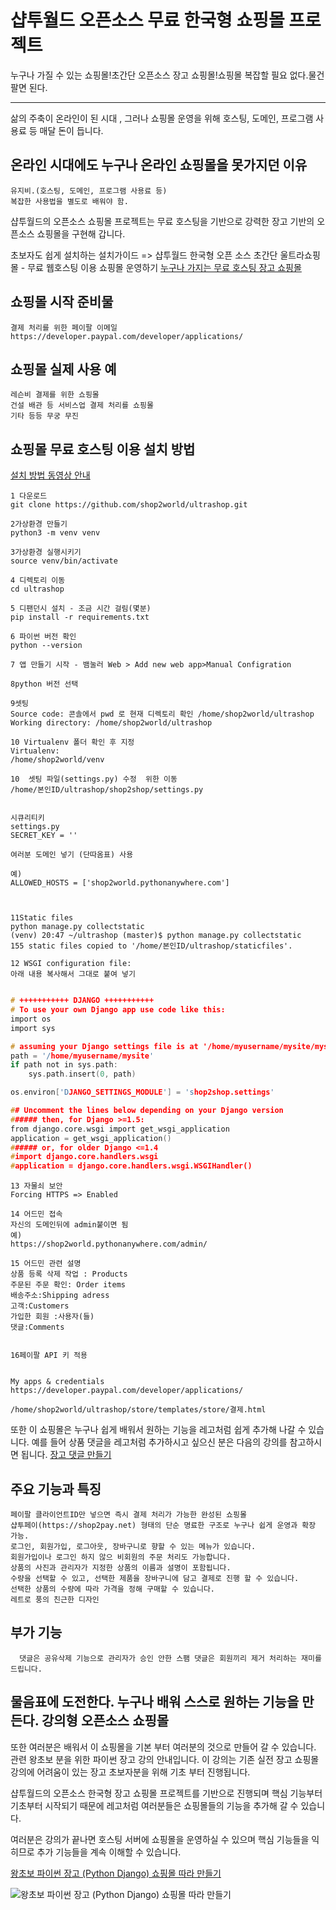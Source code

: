 # 샵투월드 오픈소스 무료 한국형 쇼핑몰 프로젝트


누구나 가질 수 있는 쇼핑몰!초간단 오픈소스 장고 쇼핑몰!쇼핑몰 복잡할 필요 없다.물건 팔면 된다.

-------------

삶의 주축이 온라인이 된 시대 , 그러나 쇼핑몰 운영을 위해
호스팅, 도메인, 프로그램 사용료 등 매달 돈이 듭니다.


온라인 시대에도 누구나 온라인 쇼핑몰을 못가지던 이유
-------------
```
유지비.(호스팅, 도메인, 프로그램 사용료 등)
복잡한 사용법을 별도로 배워야 함.
```

샵투월드의 오픈소스 쇼핑몰 프로젝트는 무료 호스팅을 기반으로
강력한 장고 기반의 오픈소스 쇼핑몰을 구현해 갑니다.


초보자도 쉽게 설치하는 설치가이드 =>
샵투월드 한국형 오픈 소스 초간단 울트라쇼핑몰 - 무료 웹호스팅 이용 쇼핑몰 운영하기
[누구나 가지는 무료 호스팅 장고 쇼핑몰](https://youtu.be/2C0HY57eIac)


쇼핑몰 시작 준비물
-------------
```
결제 처리를 위한 페이팔 이메일
https://developer.paypal.com/developer/applications/
```

쇼핑몰 실제 사용 예
-------------
```
레슨비 결제를 위한 쇼핑몰
건설 배관 등 서비스업 결제 처리를 쇼핑몰
기타 등등 무궁 무진
```

쇼핑몰 무료 호스팅 이용 설치 방법
-------------

[설치 방법 동영상 안내](https://youtu.be/2C0HY57eIac)

```
1 다운로드
git clone https://github.com/shop2world/ultrashop.git

2가상환경 만들기
python3 -m venv venv

3가상환경 실행시키기
source venv/bin/activate

4 디렉토리 이동 
cd ultrashop

5 디팬던시 설치 - 조금 시간 걸림(몇분)
pip install -r requirements.txt

6 파이썬 버전 확인
python --version

7 앱 만들기 시작 - 뱀눌러 Web > Add new web app>Manual Configration

8python 버전 선택

9셋팅
Source code: 콘솔에서 pwd 로 현재 디렉토리 확인 /home/shop2world/ultrashop
Working directory: /home/shop2world/ultrashop

10 Virtualenv 폴더 확인 후 지정
Virtualenv:
/home/shop2world/venv

10  셋팅 파일(settings.py) 수정  위한 이동
/home/본인ID/ultrashop/shop2shop/settings.py


시큐리티키
settings.py
SECRET_KEY = ''

여러분 도메인 넣기 (단따옴표) 사용

예)
ALLOWED_HOSTS = ['shop2world.pythonanywhere.com']



11Static files
python manage.py collectstatic
(venv) 20:47 ~/ultrashop (master)$ python manage.py collectstatic
155 static files copied to '/home/본인ID/ultrashop/staticfiles'.

12 WSGI configuration file: 
아래 내용 복사해서 그대로 붙여 넣기
```

``` C

# +++++++++++ DJANGO +++++++++++
# To use your own Django app use code like this:
import os
import sys

# assuming your Django settings file is at '/home/myusername/mysite/mysite/settings.py'
path = '/home/myusername/mysite'
if path not in sys.path:
    sys.path.insert(0, path)

os.environ['DJANGO_SETTINGS_MODULE'] = 'shop2shop.settings'

## Uncomment the lines below depending on your Django version
###### then, for Django >=1.5:
from django.core.wsgi import get_wsgi_application
application = get_wsgi_application()
###### or, for older Django <=1.4
#import django.core.handlers.wsgi
#application = django.core.handlers.wsgi.WSGIHandler()

```
```
13 자물쇠 보안 
Forcing HTTPS => Enabled

14 어드민 접속
자신의 도메인뒤에 admin붙이면 됨
예)
https://shop2world.pythonanywhere.com/admin/

15 어드민 관련 설명
상품 등록 삭제 작업 : Products
주문된 주문 확인: Order items
배송주소:Shipping adress
고객:Customers
가입한 회원 :사용자(들)
댓글:Comments


16페이팔 API 키 적용


My apps & credentials
https://developer.paypal.com/developer/applications/

/home/shop2world/ultrashop/store/templates/store/결제.html

```




또한 이 쇼핑몰은 누구나 쉽게 배워서 원하는 기능을 레고처럼 쉽게
추가해 나갈 수 있습니다.
예를 들어 상품 댓글을 레고처럼 추가하시고 싶으신 분은
다음의 강의를 참고하시면 됩니다.
[장고 댓글 만들기](https://youtu.be/4ydUqjSB6yw)

주요 기능과 특징
-------------
  
  ```
  페이팔 클라이언트ID만 넣으면 즉시 결제 처리가 가능한 완성된 쇼핑몰
  샵투페이(https://shop2pay.net) 형태의 단순 명료한 구조로 누구나 쉽게 운영과 확장 가능.
  로그인, 회원가입, 로그아웃, 장바구니로 향할 수 있는 메뉴가 있습니다.
  회원가입이나 로그인 하지 않으 비회원의 주문 처리도 가능합니다.
  상품의 사진과 관리자가 지정한 상품의 이름과 설명이 포함됩니다.
  수량을 선택할 수 있고, 선택한 제품을 장바구니에 담고 결제로 진행 할 수 있습니다.
  선택한 상품의 수량에 따라 가격을 정해 구매할 수 있습니다.
  레트로 풍의 친근한 디자인
  ```

부가 기능
-------------
```
  댓글은 공유삭제 기능으로 관리자가 승인 안한 스팸 댓글은 회원끼리 제거 처리하는 재미를 드립니다.
```





물음표에 도전한다. 누구나 배워 스스로 원하는 기능을 만든다. 강의형 오픈소스 쇼핑몰
-------------
또한 여러분은 배워서 이 쇼핑몰을 기본 부터 여러분의 것으로 만들어 갈 수 있습니다.
관련 왕초보 분을 위한 파이썬 장고 강의 안내입니다.
이 강의는 기존 실전 장고 쇼핑몰 강의에 어려움이 있는
장고 초보자분을 위해 기초 부터 진행됩니다.

샵투월드의 오픈소스 한국형 장고 쇼핑몰 프로젝트를 기반으로
진행되며
핵심 기능부터 기초부터 시작되기 때문에
레고처럼 여러분들은 쇼핑몰들의 기능을 추가해 갈 수 있습니다.

여러분은 강의가 끝나면 호스팅 서버에 쇼핑몰을 운영하실 수 있으며
핵심 기능들을 익히므로 추가 기능들을 계속 이해할 수 있습니다.

[왕초보 파이썬 장고 (Python Django) 쇼핑몰 따라 만들기](https://www.shop2school.com/course/%ec%99%95%ec%b4%88%eb%b3%b4-%ed%8c%8c%ec%9d%b4%ec%8d%ac-%ec%9e%a5%ea%b3%a0-python-django-%ec%87%bc%ed%95%91%eb%aa%b0-%eb%94%b0%eb%9d%bc-%eb%a7%8c%eb%93%a4%ea%b8%b0/)

<img src="https://www.shop2school.com/wp-content/uploads/2021/07/logo768500.jpg" alt="왕초보 파이썬 장고 (Python Django) 쇼핑몰 따라 만들기"></img>

